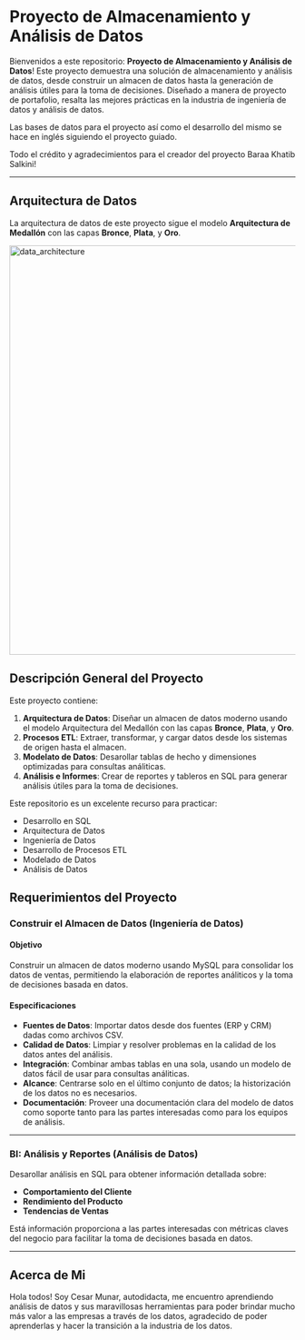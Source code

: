 # Proyecto de Almacenamiento y Análisis de Datos
Bienvenidos a este repositorio: **Proyecto de Almacenamiento y Análisis de Datos**!
Este proyecto demuestra una solución de almacenamiento y análisis de datos, desde construir un almacen de datos hasta la generación de análisis útiles para la toma de decisiones. Diseñado a manera de proyecto de portafolio, resalta las mejores prácticas en la industria de ingeniería de datos y análisis de datos.

Las bases de datos para el proyecto así como el desarrollo del mismo se hace en inglés siguiendo el proyecto guiado.

Todo el crédito y agradecimientos para el creador del proyecto Baraa Khatib Salkini!

---------
## Arquitectura de Datos

La arquitectura de datos de este proyecto sigue el modelo **Arquitectura de Medallón** con las capas **Bronce**, **Plata**, y **Oro**.

<img width="1072" height="721" alt="data_architecture" src="https://github.com/user-attachments/assets/519dff89-7bb7-429d-b870-0da17de945c6" />

## Descripción General del Proyecto 

Este proyecto contiene:

1. **Arquitectura de Datos**: Diseñar un almacen de datos moderno usando el modelo Arquitectura del Medallón con las capas **Bronce**, **Plata**, y **Oro**.
2. **Procesos ETL**: Extraer, transformar, y cargar datos desde los sistemas de origen hasta el almacen.
3. **Modelato de Datos**: Desarollar tablas de hecho y dimensiones optimizadas para consultas análiticas.
4. **Análisis e Informes**: Crear de reportes y tableros en SQL para generar análisis útiles para la toma de decisiones.

Este repositorio es un excelente recurso para practicar:

- Desarrollo en SQL
- Arquitectura de Datos
- Ingeniería de Datos
- Desarrollo de Procesos ETL
- Modelado de Datos
- Análisis de Datos

## Requerimientos del Proyecto

### Construir el Almacen de Datos (Ingeniería de Datos)

#### Objetivo
Construir un almacen de datos moderno usando MySQL para consolidar los datos de ventas, permitiendo la elaboración de reportes análiticos y la toma de decisiones basada en datos.

#### Especificaciones
- **Fuentes de Datos**: Importar datos desde dos fuentes (ERP y CRM) dadas como archivos CSV.
- **Calidad de Datos**: Limpiar y resolver problemas en la calidad de los datos antes del análisis.
- **Integración**: Combinar ambas tablas en una sola, usando un modelo de datos fácil de usar para consultas análiticas.
- **Alcance**: Centrarse solo en el último conjunto de datos; la historización de los datos no es necesarios.
- **Documentación**: Proveer una documentación clara del modelo de datos como soporte tanto para las partes interesadas como para los equipos de análisis.

---------
### BI: Análisis y Reportes (Análisis de Datos)
Desarollar análisis en SQL para obtener información detallada sobre:
- **Comportamiento del Cliente**
- **Rendimiento del Producto**
- **Tendencias de Ventas**

Está información proporciona a las partes interesadas con métricas claves del negocio para facilitar la toma de decisiones basada en datos.

--------

## Acerca de Mi

Hola todos! Soy Cesar Munar, autodidacta, me encuentro aprendiendo análisis de datos y sus maravillosas herramientas para poder brindar mucho más valor a las empresas a través de los datos, agradecido de poder aprenderlas y hacer la transición a la industria de los datos. 













